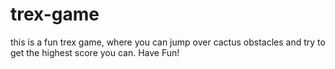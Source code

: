# trex-game
this is a fun trex game, where you can jump over cactus obstacles and try to get the highest score you can. Have Fun!
